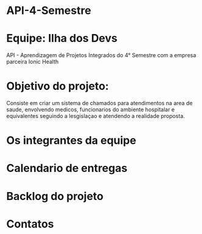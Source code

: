 # API-4-Semestre 
# Equipe: Ilha dos Devs
API - Aprendizagem de Projetos Integrados do 4° Semestre com a empresa parceira Ionic Health
# Objetivo do projeto:
Consiste em criar um sistema de chamados para atendimentos na area de saude, envolvendo medicos, funcionarios do ambiente hospitalar e equivalentes seguindo a lesgislaçao e atendendo a realidade proposta.
# Os integrantes da equipe
# Calendario de entregas
# Backlog do projeto
# Contatos
